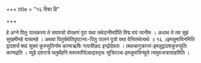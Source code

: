 +++
title = "१६ विद्मा हि"

+++

हे अग्ने पितुः पालकस्य ते तवावसो वोरक्षणं पुरा यथा तथेदानीमपीति विद्म वयं जानीमः । अधाथ ते तव सुम्रं सुखमीमहे याचामहे । अथवा पितुर्यथेतिदृष्टान्तः-पितुः पालनं पुत्रो यथा वेत्तितथेत्यर्थः ॥ १६ ॥इमन्नुमायिनमिति द्वादशर्चं षष्ठं सूक्तं कुरुसुतिर्नाम काण्वऋषिः गायत्रीछदः इन्द्रोदेवता । तथाचानुक्रान्तं-इमन्नुद्वादशकुरुसुतिः काण्वइति । व्यूढे दशरात्रे चतुर्थेहनि मरुत्वतीयेआद्यस्तृचः सूत्रितञ्च-इमन्नुमायिनंहुवे त्यमुवःसत्रासाहमिति ।